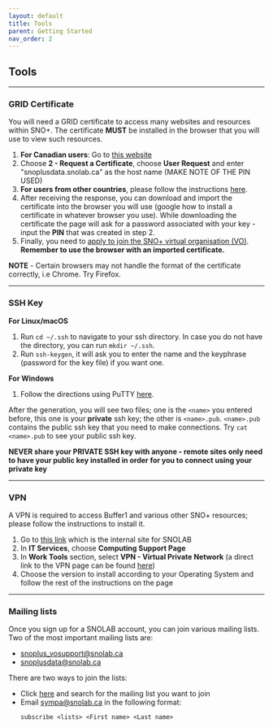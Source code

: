 ```yaml
---
layout: default
title: Tools
parent: Getting Started
nav_order: 2
---
```


## **Tools**

---

### **GRID Certificate**
You will need a GRID certificate to access many websites and resources within SNO+. The certificate **MUST** be installed in the browser that you will use to view such resources. 

1. **For Canadian users**: Go to [this website](https://cert.gridcanada.ca/cgi-bin/pub/pki?cmd=getStaticPage&name=homePage)
2. Choose **2 - Request a Certificate**, choose **User Request** and enter "snoplusdata.snolab.ca" as the host name (MAKE NOTE OF THE PIN USED)
3. **For users from other countries**, please follow the instructions [here](https://snopl.us/docs/rat/grid_manual/html/certificates_and_initial_setup.html).
4. After receiving the response, you can download and import the certificate into the browser you will use (google how to install a certificate in whatever browser you use). While downloading the certificate the page will ask for a password associated with your key - input the **PIN** that was created in step 2.
5. Finally, you need to [apply to join the SNO+ virtual organisation (VO)](https://voms.gridpp.ac.uk:8443/voms/snoplus.snolab.ca). **Remember to use the browser with an imported certificate.** 

**NOTE** - Certain browsers may not handle the format of the certificate correctly, i.e Chrome. Try Firefox. 

---

### **SSH Key**
**For Linux/macOS**
1. Run `cd ~/.ssh` to navigate to your ssh directory. In case you do not have the directory, you can run `mkdir ~/.ssh`.
2. Run `ssh-keygen`, it will ask you to enter the name and the keyphrase (password for the key file) if you want one.

**For Windows**
1. Follow the directions using PuTTY [here](https://www.ssh.com/ssh/putty/windows/puttygen).

After the generation, you will see two files; one is the `<name>` you entered before, this one is your **private** ssh key; the other is `<name>.pub`. `<name>.pub` contains the public ssh key that you need to make connections. Try `cat <name>.pub` to see your public ssh key.

**NEVER share your PRIVATE SSH key with anyone - remote sites only need to have your public key installed in order for you to connect using your private key**

---

### **VPN**
A VPN is required to access Buffer1 and various other SNO+ resources; please follow the instructions to install it.
1. Go to [this link](https://www.snolab.ca/docushare/dsweb/HomePage) which is the internal site for SNOLAB
2. In **IT Services**, choose **Computing Support Page**
3. In **Work Tools** section, select **VPN - Virtual Private Network** (a direct link to the VPN page can be found [here](https://snolab.sharepoint.com/sites/ITSupport/SitePages/Access-to-VPNs.aspx))
4. Choose the version to install according to your Operating System and follow the rest of the instructions on the page

---

### **Mailing lists**
Once you sign up for a SNOLAB account, you can join various mailing lists. Two of the most important mailing lists are:
* snoplus_vosupport@snolab.ca
* snoplusdata@snolab.ca
  
There are two ways to join the lists:
* Click [here](https://www.snolab.ca/sympa/search_list_request) and search for the mailing list you want to join
* Email sympa@snolab.ca in the following format:
  ```
  subscribe <lists> <First name> <Last name>
  ```
